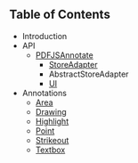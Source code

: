 ## Table of Contents

- Introduction
- API
  - [PDFJSAnnotate](https://github.com/goran-cds/pdf-annotate.js/blob/master/docs/api/PDFJSAnnotate.md)
    - [StoreAdapter](https://github.com/goran-cds/pdf-annotate.js/blob/master/docs/api/StoreAdapter.md)
    - AbstractStoreAdapter
    - [UI](https://github.com/goran-cds/pdf-annotate.js/blob/master/docs/api/UI.md)
- Annotations
  - [Area](https://github.com/goran-cds/pdf-annotate.js/blob/master/docs/annotations/Area.md)
  - [Drawing](https://github.com/goran-cds/pdf-annotate.js/blob/master/docs/annotations/Drawing.md)
  - [Highlight](https://github.com/goran-cds/pdf-annotate.js/blob/master/docs/annotations/Highlight.md)
  - [Point](https://github.com/goran-cds/pdf-annotate.js/blob/master/docs/annotations/Point.md)
  - [Strikeout](https://github.com/goran-cds/pdf-annotate.js/blob/master/docs/annotations/Strikeout.md)
  - [Textbox](https://github.com/goran-cds/pdf-annotate.js/blob/master/docs/annotations/Textbox.md)
